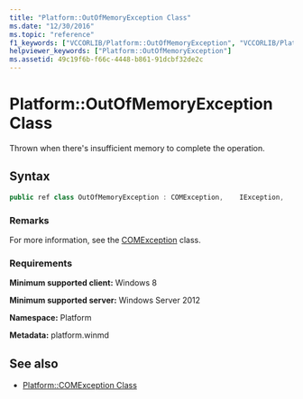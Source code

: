 ```yaml
---
title: "Platform::OutOfMemoryException Class"
ms.date: "12/30/2016"
ms.topic: "reference"
f1_keywords: ["VCCORLIB/Platform::OutOfMemoryException", "VCCORLIB/Platform::OutOfMemoryException::OutOfMemoryException"]
helpviewer_keywords: ["Platform::OutOfMemoryException"]
ms.assetid: 49c19f6b-f66c-4448-b861-91dcbf32de2c
---
```

# Platform::OutOfMemoryException Class

Thrown when there's insufficient memory to complete the operation.

## Syntax

```cpp
public ref class OutOfMemoryException : COMException,    IException,    IPrintable,    IEquatable
```

### Remarks

For more information, see the [COMException](../cppcx/platform-comexception-class.md) class.

### Requirements

**Minimum supported client:** Windows 8

**Minimum supported server:** Windows Server 2012

**Namespace:** Platform

**Metadata:** platform.winmd

## See also

- [Platform::COMException Class](../cppcx/platform-comexception-class.md)
